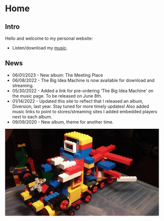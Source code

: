 # Home

## Intro

Hello and welcome to my personal website:

- Listen/download my [music](music.html).

## News
* 06/01/2023 - New album: The Meeting Place
* 06/08/2022 - The Big Idea Machine is now available for download and
  streaming.
* 05/30/2022 - Added a link for pre-ordering 'The Big Idea Machine' on
  the music page.  To be released on June 8th.
* 01/14/2022 - Updated this site to reflect that I released an album,
  Diversion, last year. Stay tuned for more timely updates! Also added
  music links to point to stores/streaming sites I added embedded
  players next to each album. 
* 09/09/2020 - New album, theme for another time. 


![](images/misc/warrig.jpg)


